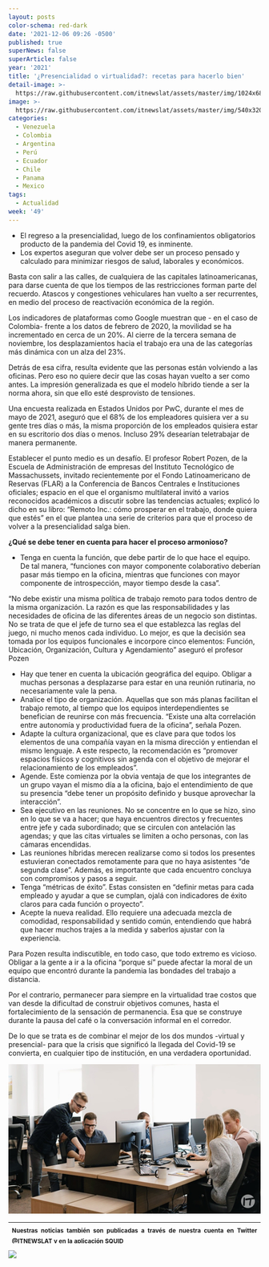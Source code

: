 ```yaml
---
layout: posts
color-schema: red-dark
date: '2021-12-06 09:26 -0500'
published: true
superNews: false
superArticle: false
year: '2021'
title: '¿Presencialidad o virtualidad?: recetas para hacerlo bien'
detail-image: >-
  https://raw.githubusercontent.com/itnewslat/assets/master/img/1024x680/Trabajo-en-Oficina-g.jpg
image: >-
  https://raw.githubusercontent.com/itnewslat/assets/master/img/540x320/Trabajo-en-Oficina-p.jpg
categories:
  - Venezuela
  - Colombia
  - Argentina
  - Perú
  - Ecuador
  - Chile
  - Panama
  - Mexico
tags:
  - Actualidad
week: '49'
---
```

- El regreso a la presencialidad, luego de los confinamientos obligatorios producto de la pandemia del Covid 19, es inminente.
- Los expertos aseguran que volver debe ser un proceso pensado y calculado para minimizar riesgos de salud, laborales y económicos.

Basta con salir a las calles, de cualquiera de las capitales latinoamericanas, para darse cuenta de que los tiempos de las restricciones forman parte del recuerdo. Atascos y congestiones vehiculares han vuelto a ser recurrentes, en medio del proceso de reactivación económica de la región.

Los indicadores de plataformas como Google muestran que - en el caso de Colombia-   frente a los datos de febrero de 2020, la movilidad se ha incrementado en cerca de un 20%. Al cierre de la tercera semana de noviembre, los desplazamientos hacia el trabajo era una de las categorías más dinámica con un alza del 23%.

Detrás de esa cifra, resulta evidente que las personas están volviendo a las oficinas. Pero eso no quiere decir que las cosas hayan vuelto a ser como antes. La impresión generalizada es que el modelo híbrido tiende a ser la norma ahora, sin que ello esté desprovisto de tensiones.

Una encuesta realizada en Estados Unidos por PwC, durante el mes de mayo de 2021, aseguró que el 68% de los empleadores quisiera ver a su gente tres días o más, la misma proporción de los empleados quisiera estar en su escritorio dos días o menos. Incluso 29% desearían teletrabajar de manera permanente.

Establecer el punto medio es un desafío. El profesor Robert Pozen, de la Escuela de Administración de empresas del Instituto Tecnológico de Massachussets, invitado recientemente por el Fondo Latinoamericano de Reservas (FLAR) a la Conferencia de Bancos Centrales e Instituciones oficiales; espacio en el que el organismo multilateral invitó a varios reconocidos académicos a discutir sobre las tendencias actuales; explicó lo dicho en su libro: “Remoto Inc.: cómo prosperar en el trabajo, donde quiera que estés” en el que plantea una serie de criterios para que el proceso de volver a la presencialidad salga bien.

 

**¿Qué se debe tener en cuenta para hacer el proceso armonioso?**

- Tenga en cuenta la función, que debe partir de lo que hace el equipo. De tal manera, “funciones con mayor componente colaborativo deberían pasar más tiempo en la oficina, mientras que funciones con mayor componente de introspección, mayor tiempo desde la casa”.

“No debe existir una misma política de trabajo remoto para todos dentro de la misma organización. La razón es que las responsabilidades y las necesidades de oficina de las diferentes áreas de un negocio son distintas. No se trata de que el jefe de turno sea el que establezca las reglas del juego, ni mucho menos cada individuo. Lo mejor, es que la decisión sea tomada por los equipos funcionales e incorpore cinco elementos: Función, Ubicación, Organización, Cultura y Agendamiento” aseguró el profesor Pozen

- Hay que tener en cuenta la ubicación geográfica del equipo. Obligar a muchas personas a desplazarse para estar en una reunión rutinaria, no necesariamente vale la pena.
- Analice el tipo de organización. Aquellas que son más planas facilitan el trabajo remoto, al tiempo que los equipos interdependientes se benefician de reunirse con más frecuencia. “Existe una alta correlación entre autonomía y productividad fuera de la oficina”, señala Pozen.
- Adapte la cultura organizacional, que es clave para que todos los elementos de una compañía vayan en la misma dirección y entiendan el mismo lenguaje. A este respecto, la recomendación es “promover espacios físicos y cognitivos sin agenda con el objetivo de mejorar el relacionamiento de los empleados”.
- Agende. Este comienza por la obvia ventaja de que los integrantes de un grupo vayan el mismo día a la oficina, bajo el entendimiento de que su presencia “debe tener un propósito definido y busque aprovechar la interacción”.
- Sea ejecutivo en las reuniones. No se concentre en lo que se hizo, sino en lo que se va a hacer; que haya encuentros directos y frecuentes entre jefe y cada subordinado; que se circulen con antelación las agendas; y que las citas virtuales se limiten a ocho personas, con las cámaras encendidas.
- Las reuniones híbridas merecen realizarse como si todos los presentes estuvieran conectados remotamente para que no haya asistentes “de segunda clase”. Además, es importante que cada encuentro concluya con compromisos y pasos a seguir.
- Tenga “métricas de éxito”. Estas consisten en “definir metas para cada empleado y ayudar a que se cumplan, ojalá con indicadores de éxito claros para cada función o proyecto”.
- Acepte la nueva realidad. Ello requiere una adecuada mezcla de comodidad, responsabilidad y sentido común, entendiendo que habrá que hacer muchos trajes a la medida y saberlos ajustar con la experiencia.

 
Para Pozen resulta indiscutible, en todo caso, que todo extremo es vicioso. Obligar a la gente a ir a la oficina “porque sí” puede afectar la moral de un equipo que encontró durante la pandemia las bondades del trabajo a distancia.
 
Por el contrario, permanecer para siempre en la virtualidad trae costos que van desde la dificultad de construir objetivos comunes, hasta el fortalecimiento de la sensación de permanencia. Esa que se construye durante la pausa del café o la conversación informal en el corredor.
 
De lo que se trata es de combinar el mejor de los dos mundos -virtual y presencial- para que la crisis que significó la llegada del Covid-19 se convierta, en cualquier tipo de institución, en una verdadera oportunidad.

![](https://raw.githubusercontent.com/itnewslat/assets/master/img/540x320/Trabajo-en-Oficina-p.jpg)

<table style="height: 42px;" width="569">
<tbody>
<tr>
<td style="text-align: justify;"><sub><strong>Nuestras noticias también son publicadas a través de nuestra cuenta en Twitter <a href="https://twitter.com/itnewslat?lang=es">@ITNEWSLAT</a> y en la aplicación <a href="https://squidapp.co/en/">SQUID</a></strong></sub></td>
</tr>
</tbody>
</table>

<img src="https://tracker.metricool.com/c3po.jpg?hash=56f88a41e39ab42c063cc51676587a04"/>
